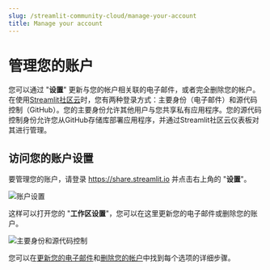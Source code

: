 ```yaml
---
slug: /streamlit-community-cloud/manage-your-account
title: Manage your account
---
```


# 管理您的账户

您可以通过 "**设置**" 更新与您的帐户相关联的电子邮件，或者完全删除您的帐户。在使用[Streamlit社区云](https://share.streamlit.io/)时，您有两种登录方式：主要身份（电子邮件）和源代码控制（GitHub）。您的主要身份允许其他用户与您共享私有应用程序。您的源代码控制身份允许您从GitHub存储库部署应用程序，并通过Streamlit社区云仪表板对其进行管理。

## 访问您的账户设置

要管理您的账户，请登录 https://share.streamlit.io 并点击右上角的 "**设置**"。

<div style={{ maxWidth: '75%', marginLeft: '3em' }}>
    <Image src="/images/streamlit-community-cloud/account-settings-header.png" alt="账户设置" />
</div>

这样可以打开您的 "**工作区设置**"，您可以在这里更新您的电子邮件或删除您的账户。

<div style={{ maxWidth: '75%', marginLeft: '3em' }}>
    <div>
  <Image src="/images/streamlit-community-cloud/account-primary-identity-and-source-control.png" alt="主要身份和源代码控制" />
</div>

您可以在[更新您的电子邮件](/streamlit-community-cloud/manage-your-account/update-your-email)和[删除您的帐户](/streamlit-community-cloud/manage-your-account/delete-your-account)中找到每个选项的详细步骤。